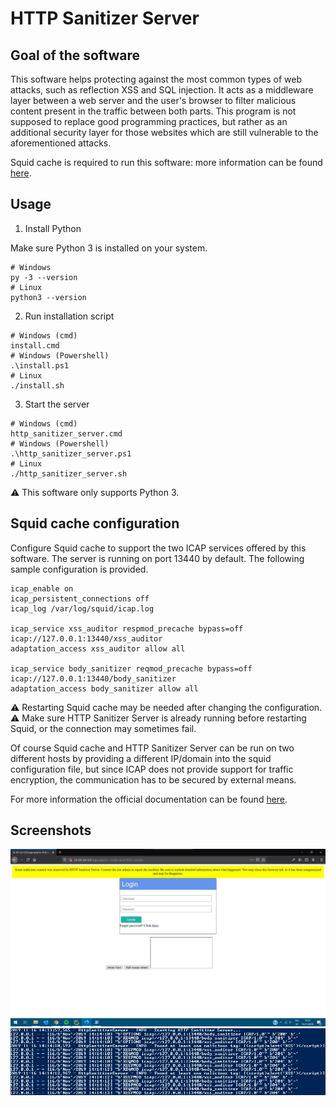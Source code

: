 # HTTP Sanitizer Server
## Goal of the software
This software helps protecting against the most common types of web attacks, such as reflection XSS and SQL 
injection. It acts as a middleware layer between a web server and the user's browser to filter malicious content 
present in the traffic between both parts. This program is not supposed to replace good programming practices, but 
rather as an additional security layer for those websites which are still vulnerable to the aforementioned attacks.

Squid cache is required to run this software: more information can be found [here](http://www.squid-cache.org/).

## Usage
1. Install Python

Make sure Python 3 is installed on your system.

```
# Windows
py -3 --version
# Linux
python3 --version
```

2. Run installation script
```
# Windows (cmd)
install.cmd
# Windows (Powershell)
.\install.ps1
# Linux
./install.sh
```

3. Start the server
```
# Windows (cmd)
http_sanitizer_server.cmd
# Windows (Powershell)
.\http_sanitizer_server.ps1
# Linux
./http_sanitizer_server.sh
```

⚠ This software only supports Python 3.
## Squid cache configuration
Configure Squid cache to support the two ICAP services offered by this software. The server is running on port 13440 
by default. The following sample configuration is provided.
```
icap_enable on
icap_persistent_connections off
icap_log /var/log/squid/icap.log

icap_service xss_auditor respmod_precache bypass=off icap://127.0.0.1:13440/xss_auditor
adaptation_access xss_auditor allow all

icap_service body_sanitizer reqmod_precache bypass=off icap://127.0.0.1:13440/body_sanitizer
adaptation_access body_sanitizer allow all
```
⚠ Restarting Squid cache may be needed after changing the configuration.  
⚠ Make sure HTTP Sanitizer Server is already running before restarting Squid, or the connection may sometimes fail.

Of course Squid cache and HTTP Sanitizer Server can be run on two different hosts by providing a different IP/domain 
into the squid configuration file, but since ICAP does not provide support for traffic encryption, the communication 
has to be secured by external means.

For more information the official documentation can be found [here](https://wiki.squid-cache.org/Features/ICAP).

## Screenshots
![browser banner](https://github.com/nathanlepori/http-sanitizer-server/raw/master/docs/screenshot1.jpg)
![server log](https://github.com/nathanlepori/http-sanitizer-server/raw/master/docs/screenshot2.jpg)
